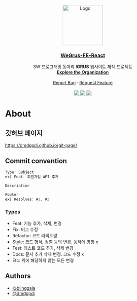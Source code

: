 <div align="center">
  <a href="https://github.com/WeGrus">
    <img src="https://user-images.githubusercontent.com/68049320/148059706-59c1967d-d035-49e1-9557-2149640a8d2a.png" alt="Logo" width="130" height="130">
  </a>
  <h3 align="center"><a href="https://wegrus.github.io/IGRUS-react-frontend/">WeGrus-FE-React</a></h3>

  <p align="center">
    SW 프로그래밍 동아리 <b>IGRUS</b> 웹사이트 제작 프로젝트
    <br />
    <a href="https://github.com/WeGrus"><strong>Explore the Organization</strong></a>
    <br /><br />
    <a href="https://github.com/WeGrus/WeGrus-FE-React/issues/new?assignees=imgzon3%2C+seonpilKim&labels=bug&template=bug_report.md&title=">Report Bug</a>
    ·
    <a href="https://github.com/WeGrus/WeGrus-FE-React/issues/new?assignees=&labels=enhancement&template=feature_request.md&title=">Request Feature</a>
    <br /><br />
    <a href="https://www.facebook.com/IGRUS-445343065594761/">
      <img src="https://img.shields.io/badge/Facebook-1877F2?style=flat-square&logo=Facebook&logoColor=white"/>
    </a>
    <a href="https://www.instagram.com/igrus_inha/">
      <img src="https://img.shields.io/badge/Instagram-E4405F?style=flat-square&logo=Instagram&logoColor=white"/>
    </a>
    <a href="http://pf.kakao.com/_BfRNs/chat">
      <img src="https://img.shields.io/badge/KakaoTalk-FFCD00?style=flat-square&logo=KakaoTalk&logoColor=white"/>
    </a>
  </p>
</div>

# About

## 깃허브 페이지
https://dmdgpdi.github.io/git-page/

## Commit convention

```javascript
Type: Subject
ex) Feat: 회원가입 API 추가

Description

Footer
ex) Resolves: #1, #2
```

### Types

- Feat: 기능 추가, 삭제, 변경
- Fix: 버그 수정
- Refactor: 코드 리팩토링
- Style: 코드 형식, 정렬 등의 변경. 동작에 영향 x
- Test: 테스트 코드 추가, 삭제 변경
- Docs: 문서 추가 삭제 변경. 코드 수정 x
- Etc: 위에 해당하지 않는 모든 변경

## Authors

- [@biinggala](https://www.github.com/biinggala)
- [@dmdgpdi](https://www.github.com/dmdfpdi)
